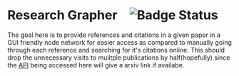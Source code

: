 
# Research Grapher ![Badge Status]

The goal here is to provide references and citations in a given paper in a GUI friendly node network for easier access as compared to manually going through each reference and searching for it's citations online. This should drop the unnecessary visits to mulitple publications by half(hopefully) since the [API](https://api.semanticscholar.org/) being accessed here will give a arxiv link if availabe.


<!----------------------------------------------------------------------------->

[Badge Status]: https://img.shields.io/badge/Status-Work_In_Progress-D14836?style=for-the-badge